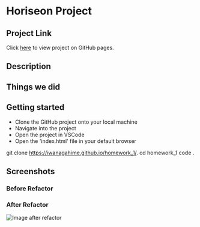 # Horiseon Project

## Project Link

Click [here](https://iwanagahime.github.io/homework_1/.) to view project on GitHub pages.

## Description

## Things we did

## Getting started

- Clone the GitHub project onto your local machine
- Navigate into the project
- Open the project in VSCode
- Open the 'index.html' file in your default browser

git clone https://iwanagahime.github.io/homework_1/.
cd homework_1
code .

## Screenshots

### Before Refactor

### After Refactor

![Image after refactor](assets/images/screencapture-after-refactor.png)
